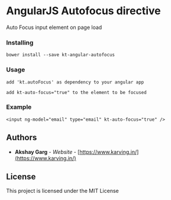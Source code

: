 # AngularJS Autofocus directive

Auto Focus input element on page load

### Installing

```
bower install --save kt-angular-autofocus
```

### Usage

```
add 'kt.autoFocus' as dependency to your angular app
```

```
add kt-auto-focus="true" to the element to be focused
```

### Example

```
<input ng-model="email" type="email" kt-auto-focus="true" />
```

## Authors

* **Akshay Garg** - *Website* - [https://www.karving.in/](https://www.karving.in/)

## License

This project is licensed under the MIT License

